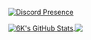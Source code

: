 [![Discord Presence](https://lanyard-profile-readme.vercel.app/api/786891541557018624)](https://discord.com/users/786891541557018624)

<a href="https://github.com/anuraghazra/github-readme-stats">
  <img align="center" src="https://github-readme-stats.vercel.app/api?username=6K6666&show_icons=true&include_all_commits=true&theme=material-palenight" alt="6K's GitHub Stats" />
</a>

<a href="https://github.com/anuraghazra/github-readme-stats">
 <img align="center" src="https://github-readme-stats.vercel.app/api/top-langs/?username=6K6666&layout=compact&theme=material-palenight" />
</a>
